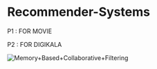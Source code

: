# Recommender-Systems

P1 : FOR MOVIE

P2 : FOR DIGIKALA

![Memory+Based+Collaborative+Filtering](https://github.com/user-attachments/assets/5d0945e1-bd1a-45d2-9aad-f4a68a4edf0d)
